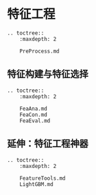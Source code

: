 # 特征工程

```eval_rst
.. toctree::
    :maxdepth: 2

    PreProcess.md
```

## 特征构建与特征选择

```eval_rst
.. toctree::
    :maxdepth: 2

    FeaAna.md
    FeaCon.md
    FeaEval.md
```



## 延伸：特征工程神器

```eval_rst
.. toctree::
    :maxdepth: 2
    
    FeatureTools.md
    LightGBM.md
```



